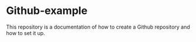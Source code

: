 # Github-example
This repository is a documentation of how to create a Github repository and how to set it up.

